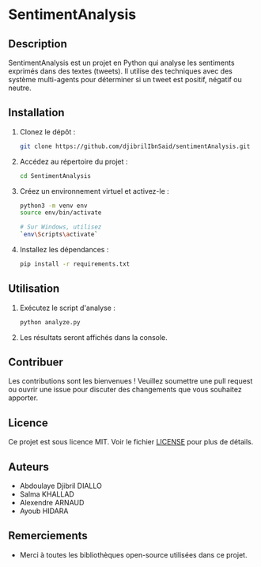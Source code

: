 # SentimentAnalysis

## Description
SentimentAnalysis est un projet en Python qui analyse les sentiments exprimés dans des textes (tweets). Il utilise des techniques avec des système multi-agents pour déterminer si un tweet est positif, négatif ou neutre.

## Installation
1. Clonez le dépôt :
    ```bash
    git clone https://github.com/djibrilIbnSaid/sentimentAnalysis.git
    ```
2. Accédez au répertoire du projet :
    ```bash
    cd SentimentAnalysis
    ```
3. Créez un environnement virtuel et activez-le :
    ```bash
    python3 -m venv env
    source env/bin/activate  
    
    # Sur Windows, utilisez 
    `env\Scripts\activate`
    ```
4. Installez les dépendances :
    ```bash
    pip install -r requirements.txt
    ```

## Utilisation
1. Exécutez le script d'analyse :
    ```bash
    python analyze.py
    ```
2. Les résultats seront affichés dans la console.

## Contribuer
Les contributions sont les bienvenues ! Veuillez soumettre une pull request ou ouvrir une issue pour discuter des changements que vous souhaitez apporter.

## Licence
Ce projet est sous licence MIT. Voir le fichier [LICENSE](LICENSE) pour plus de détails.

## Auteurs
- Abdoulaye Djibril DIALLO
- Salma KHALLAD
- Alexendre ARNAUD
- Ayoub HIDARA

## Remerciements
- Merci à toutes les bibliothèques open-source utilisées dans ce projet.

